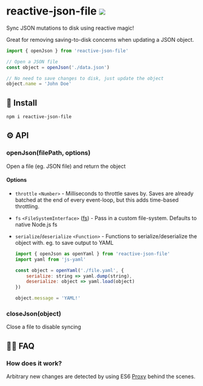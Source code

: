 # reactive-json-file <a href="https://npm.im/reactive-json-file"><img src="https://badgen.net/npm/v/reactive-json-file"></a>

Sync JSON mutations to disk using reactive magic!

Great for removing saving-to-disk concerns when updating a JSON object.

```js
import { openJson } from 'reactive-json-file'

// Open a JSON file
const object = openJson('./data.json')

// No need to save changes to disk, just update the object
object.name = 'John Doe'
```

## :rocket: Install
```sh
npm i reactive-json-file
```

## ⚙️ API
### openJson(filePath, options)
Open a file (eg. JSON file) and return the object

#### Options
- `throttle` `<Number>` - Milliseconds to throttle saves by. Saves are already batched at the end of every event-loop, but this adds time-based throttling.
- `fs` `<FileSystemInterface>` ([fs](https://nodejs.org/api/fs.html)) - Pass in a custom file-system. Defaults to native Node.js fs
- `serialize`/`deserialize` `<Function>` - Functions to serialize/deserialize the object with. eg. to save output to YAML

    ```js
    import { openJson as openYaml } from 'reactive-json-file'
    import yaml from 'js-yaml'

    const object = openYaml('./file.yaml', {
        serialize: string => yaml.dump(string),
        deserialize: object => yaml.load(object)
    })

    object.message = 'YAML!'
    ```

### closeJson(object)
Close a file to disable syncing

## 🙋‍♀️ FAQ

### How does it work?
Arbitrary new changes are detected by using ES6 [Proxy](https://developer.mozilla.org/en-US/docs/Web/JavaScript/Reference/Global_Objects/Proxy) behind the scenes.

